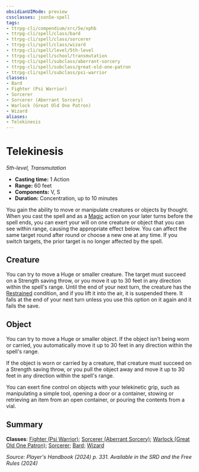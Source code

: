```yaml
---
obsidianUIMode: preview
cssclasses: json5e-spell
tags:
- ttrpg-cli/compendium/src/5e/xphb
- ttrpg-cli/spell/class/bard
- ttrpg-cli/spell/class/sorcerer
- ttrpg-cli/spell/class/wizard
- ttrpg-cli/spell/level/5th-level
- ttrpg-cli/spell/school/transmutation
- ttrpg-cli/spell/subclass/aberrant-sorcery
- ttrpg-cli/spell/subclass/great-old-one-patron
- ttrpg-cli/spell/subclass/psi-warrior
classes:
- Bard
- Fighter (Psi Warrior)
- Sorcerer
- Sorcerer (Aberrant Sorcery)
- Warlock (Great Old One Patron)
- Wizard
aliases:
- Telekinesis
---
```

# Telekinesis
*5th-level, Transmutation*  


- **Casting time:** 1 Action
- **Range:** 60 feet
- **Components:** V, S
- **Duration:** Concentration, up to 10 minutes

You gain the ability to move or manipulate creatures or objects by thought. When you cast the spell and as a [Magic](/3-Mechanics/CLI/actions.md#Magic) action on your later turns before the spell ends, you can exert your will on one creature or object that you can see within range, causing the appropriate effect below. You can affect the same target round after round or choose a new one at any time. If you switch targets, the prior target is no longer affected by the spell.

## Creature

You can try to move a Huge or smaller creature. The target must succeed on a Strength saving throw, or you move it up to 30 feet in any direction within the spell's range. Until the end of your next turn, the creature has the [Restrained](/3-Mechanics/CLI/conditions.md#Restrained) condition, and if you lift it into the air, it is suspended there. It falls at the end of your next turn unless you use this option on it again and it fails the save.

## Object

You can try to move a Huge or smaller object. If the object isn't being worn or carried, you automatically move it up to 30 feet in any direction within the spell's range.

If the object is worn or carried by a creature, that creature must succeed on a Strength saving throw, or you pull the object away and move it up to 30 feet in any direction within the spell's range.

You can exert fine control on objects with your telekinetic grip, such as manipulating a simple tool, opening a door or a container, stowing or retrieving an item from an open container, or pouring the contents from a vial.

## Summary

**Classes**: [Fighter (Psi Warrior)](/3-Mechanics/CLI/lists/list-spells-classes-psi-warrior-xphb.md "subclass=XPHB;class=XPHB"); [Sorcerer (Aberrant Sorcery)](/3-Mechanics/CLI/lists/list-spells-classes-aberrant-sorcery-xphb.md "subclass=XPHB;class=XPHB"); [Warlock (Great Old One Patron)](/3-Mechanics/CLI/lists/list-spells-classes-great-old-one-patron-xphb.md "subclass=XPHB;class=XPHB"); [Sorcerer](/3-Mechanics/CLI/lists/list-spells-classes-sorcerer.md); [Bard](/3-Mechanics/CLI/lists/list-spells-classes-bard.md); [Wizard](/3-Mechanics/CLI/lists/list-spells-classes-wizard.md)

*Source: Player's Handbook (2024) p. 331. Available in the <span title='Systems Reference Document (5.2)'>SRD</span> and the Free Rules (2024)*